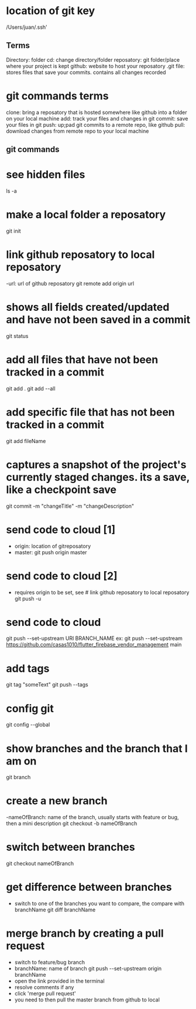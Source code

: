 # location of git key
/Users/juan/.ssh'



## Terms
Directory: folder
cd: change directory/folder
reposatory: git folder/place where your project is kept
github: website to host your reposatory
.git file: stores files that save your commits. contains all changes recorded

# git commands terms
clone: bring a reposatory that is hosted somewhere like github into a folder on your local machine
add: track your files and changes in git
commit: save your files in git
push: up;pad git commits to a remote repo, like github
pull: download changes from remote repo to your local machine


## git commands

# see hidden files
ls -a

# make a local folder a reposatory
git init

# link github reposatory to local reposatory
-url: url of github reposatory
git remote add origin url

# shows all fields created/updated and have not been saved in a commit
git status

# add all files that have not been tracked in a commit
git add .
git add --all

# add specific file that has not been tracked in a commit
git add fileName

# captures a snapshot of the project's currently staged changes. its a save, like a checkpoint save
git commit -m "changeTitle" -m "changeDescription"


# send code to cloud [1]
- origin: location of gitreposatory
- master:
git push origin master

# send code to cloud [2]
- requires origin to be set, see # link github reposatory to local reposatory
git push -u

# send code to cloud
git push --set-upstream URl BRANCH_NAME
ex:
git push --set-upstream https://github.com/casas1010/flutter_firebase_vendor_management main

# add tags
git tag "someText"
git push --tags

# config git
git config --global

# show branches and the branch that I am on
git branch

# create a new branch
-nameOfBranch: name of the branch, usually starts with feature or bug, then a mini description
git checkout -b nameOfBranch

# switch between branches
git checkout nameOfBranch


# get difference between branches
- switch to one of the branches you want to compare, the compare with branchName
git diff branchName


# merge branch by creating a pull request
- switch to feature/bug branch
- branchName: name of branch
git push --set-upstream origin branchName
- open the link provided in the terminal
- resolve comments if any
- click 'merge pull request'
- you need to then pull the master branch from github to local










